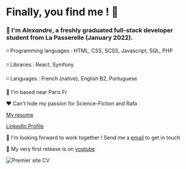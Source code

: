 # Finally, you find me ! 👋

### 👨 I'm **_Alexandre_**, a freshly graduated full-stack developer student from La Passerelle (January 2022).

◽ Programming languages :  HTML, CSS, SCSS, Javascript, SQL, PHP

◽ Libraries : React, Symfony

◽ Languages :  French (native), English B2, Portuguese

🗼 I'm based near Paris Fr

❤ Can't hide my passion for Science-Fiction and Rafa

[My resume](http://alexandre-braga.fr/)

 [LinkedIn Profile](https://www.linkedin.com/in/alexandre-braga-287368231/)

🔗 I'm looking forward to work together ! Send me a [email](mailto:contact@alexandre-braga.fr) to get in touch

📼 My very first release is on [youtube](https://youtu.be/UXOAyfDKOoY)
    
![Premier site CV](https://user-images.githubusercontent.com/94798272/156293987-956ffd61-efbd-44a2-b78f-a09be51f000c.PNG)

<!--
**agamemnon94/agamemnon94** is a ✨ _special_ ✨ repository because its `README.md` (this file) appears on your GitHub profile.

Here are some ideas to get you started:

- 🔭 I’m currently working on ...
- 🌱 I’m currently learning ...
- 👯 I’m looking to collaborate on ...
- 🤔 I’m looking for help with ...
- 💬 Ask me about ...
- 📫 How to reach me: ...
- 😄 Pronouns: ...
- ⚡ Fun fact: ...
-->
